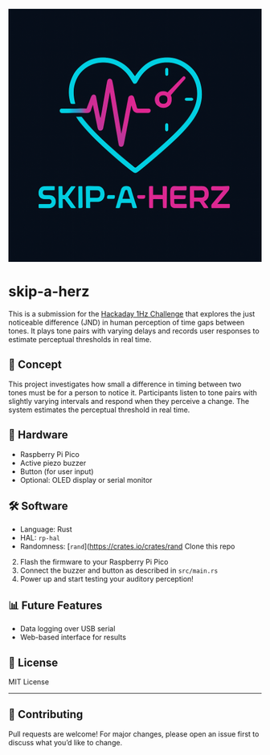 ![Skip-a-Herz](skip-a-herz-logo.jpeg)

# skip-a-herz
This is a submission for the [Hackaday 1Hz Challenge](https://hackaday.io/contest/203248ference) that explores the just noticeable difference (JND) in human perception of time gaps between tones. It plays tone pairs with varying delays and records user responses to estimate perceptual thresholds in real time.

## 🧠 Concept

This project investigates how small a difference in timing between two tones must be for a person to notice it. Participants listen to tone pairs with slightly varying intervals and respond when they perceive a change. The system estimates the perceptual threshold in real time.

## 🔧 Hardware

- Raspberry Pi Pico
- Active piezo buzzer
- Button (for user input)
- Optional: OLED display or serial monitor

## 🛠️ Software

- Language: Rust
- HAL: `rp-hal`
- Randomness: [`rand`](https://crates.io/crates/rand Clone this repo
2. Flash the firmware to your Raspberry Pi Pico
3. Connect the buzzer and button as described in `src/main.rs`
4. Power up and start testing your auditory perception!

## 📊 Future Features
- Data logging over USB serial
- Web-based interface for results

## 📄 License

MIT License

---

## 🤝 Contributing

Pull requests are welcome! For major changes, please open an issue first to discuss what you’d like to change.


